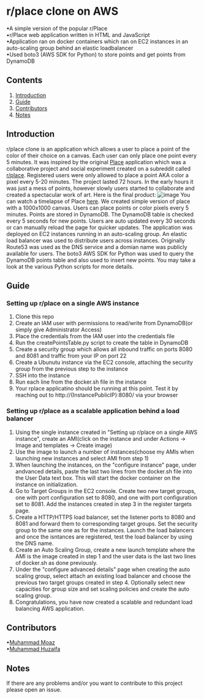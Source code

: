 # r/place clone on AWS
•A simple version of the popular r/Place<br>
•r/Place web application written in HTML and JavaScript<br>
•Application ran on docker containers which ran on EC2 instances in an auto-scaling group behind an elastic loadbalancer<br>
•Used boto3 (AWS SDK for Python) to store points and get points from DynamoDB<br>


## Contents
1. [Introduction](#introduction)
2. [Guide](#guide)
3. [Contributors](#contributors)
4. [Notes](#notes)

## Introduction
r/place clone is an application which allows a user to place a point of the color of their choice on a canvas. Each user can only place one point every 5 minutes. It was inspired by the original [Place](https://en.wikipedia.org/wiki/Place_(Reddit)) application which was a collaborative project and social experiment created on a subreddit called [r/place](https://www.reddit.com/r/place/). Registered users were only allowed to place a point AKA color a pixel every 5-20 minutes. The project lasted 72 hours. In the early hours it was just a mess of points, however slowly users started to collaborate and created a spectacular work of art. Here is the final product: 
![image](https://user-images.githubusercontent.com/66569506/117082665-d7690c80-ad10-11eb-8f56-350c8060a79b.png)
You can watch a timelapse of Place [here](https://www.youtube.com/watch?v=XnRCZK3KjUY). We created simple version of place with a 1000x1000 canvas. Users can place points or color pixels every 5 minutes. Points are stored in DynamoDB. The DynamoDB table is checked every 5 seconds for new points. Users are auto updated every 30 seconds or can manually reload the page for quicker updates. The application was deployed on EC2 instances running in an auto-scaling group. An elastic load balancer was used to distribute users across instances. Originally Route53 was used as the DNS service and a domian name was publicly available for users. The boto3 AWS SDK for Python was used to query the DynamoDB points table and also used to insert new points. You may take a look at the various Python scripts for more details.


## Guide
### Setting up r/place on a single AWS instance
1. Clone this repo
2. Create an IAM user with permissions to read/write from DynamoDB(or simply give Administrator Access)
3. Place the credentials from the IAM user into the credentials file
4. Run the createPointsTable.py script to create the table in DynamoDB
5. Create a security group which allows all inbound traffic on ports 8080 and 8081 and traffic from your IP on port 22
6. Create a Ubunutu instance via the EC2 console, attaching the security group from the previous step to the instance
7. SSH into the instance
8. Run each line from the docker.sh file in the instance
9. Your rplace applicatino should be running at this point. Test it by reaching out to http://{InstancePublicIP}:8080/ via your browser

### Setting up r/place as a scalable application behind a load balancer
1. Using the single instance created in "Setting up r/place on a single AWS instance", create an AMI(click on the instance and under Actions -> Image and templates -> Create image) 
2. Use the image to launch a number of instances(choose my AMIs when launching new instances and select AMI from step 1)
3. When launching the instances, on the "configure instance" page, under andvanced details, paste the last two lines from the docker.sh file into the User Data text box. This will start the docker container on the instance on initialization.
4. Go to Target Groups in the EC2 console. Create two new target groups, one with port configuration set to 8080, and one with port configuration set to 8081. Add the instances created in step 3 in the register targets page.
5.  Create a HTTP/HTTPS load balancer, set the listener ports to 8080 and 8081 and forward them to corresponding target groups. Set the security group to the same one as for the instances. Launch the load balancers and once the isntances are registered, test the load balancer by using the DNS name.
6. Create an Auto Scaling Group, create a new launch template where the AMI is the image created in step 1 and the user data is the last two lines of docker.sh as done previously. 
7. Under the "configure advanced details" page when creating the auto scaling group, select attach an existing load balancer and choose the previous two target groups created in step 4. Optionally select new capacities for group size and set scaling policies and create the auto scaling group.
8. Congratulations, you have now created a scalable and redundant load balancing AWS application.


## Contributors
•[Muhammad Moaz](https://github.com/moazmuha) <br>
•[Muhammad Huzaifa](https://github.com/waifa) <br>

## Notes
If there are any problems and/or you want to contribute to this project please open an issue.
